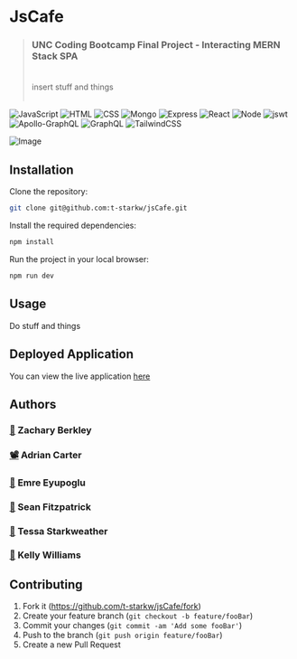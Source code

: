 # JsCafe
>### UNC Coding Bootcamp Final Project - Interacting MERN Stack SPA <br><br>
> insert stuff and things <br><br>

![JavaScript][js-url]
![HTML][html-url]
![CSS][css-url]
![Mongo][mongo-url]
![Express][express-url]
![React][react-url]
![Node][node-url]
![jswt][jswtoken-url]
![Apollo-GraphQL][apollo-url]
![GraphQL][graphql-url]
![TailwindCSS][tailwindcss-url]


![Image]()


## Installation

Clone the repository:

```sh
git clone git@github.com:t-starkw/jsCafe.git
```

Install the required dependencies:

```sh
npm install
```

Run the project in your local browser:

```sh
npm run dev
```

## Usage

Do stuff and things

## Deployed Application
You can view the live application
[here](link)

## Authors

### [🎹](https://github.com/t-starkw) Zachary Berkley
### [📽️](https://github.com/t-starkw) Adrian Carter
### [🚗](https://github.com/t-starkw) Emre Eyupoglu
### [🎨](https://github.com/t-starkw) Sean Fitzpatrick
### [🍓](https://github.com/t-starkw) Tessa Starkweather
### [🦄](https://github.com/t-starkw) Kelly Williams 


## Contributing

1. Fork it (<https://github.com/t-starkw/jsCafe/fork>)
2. Create your feature branch (`git checkout -b feature/fooBar`)
3. Commit your changes (`git commit -am 'Add some fooBar'`)
4. Push to the branch (`git push origin feature/fooBar`)
5. Create a new Pull Request

<!-- Markdown link & img dfn's -->

[node-url]: https://img.shields.io/badge/Node.js-43853D?style=for-the-badge&logo=node.js&logoColor=white
[js-url]: https://img.shields.io/badge/JavaScript-F7DF1E?style=for-the-badge&logo=javascript&logoColor=black
[html-url]: https://img.shields.io/badge/HTML5-E34F26?style=for-the-badge&logo=html5&logoColor=white
[css-url]: https://img.shields.io/badge/CSS3-1572B6?style=for-the-badge&logo=css3&logoColor=white
[python-url]: https://img.shields.io/badge/Python-14354C?style=for-the-badge&logo=python&logoColor=white
[express-url]: https://img.shields.io/badge/Express.js-404D59?style=for-the-badge
[react-url]: https://img.shields.io/badge/React-20232A?style=for-the-badge&logo=react&logoColor=61DAFB
[jquery-url]: https://img.shields.io/badge/jQuery-0769AD?style=for-the-badge&logo=jquery&logoColor=white
[bs-url]: https://img.shields.io/badge/Bootstrap-563D7C?style=for-the-badge&logo=bootstrap&logoColor=white
[tw-url]: https://img.shields.io/badge/Tailwind_CSS-38B2AC?style=for-the-badge&logo=tailwind-css&logoColor=white
[mongo-url]: https://img.shields.io/badge/MongoDB-4EA94B?style=for-the-badge&logo=mongodb&logoColor=white
[mysql-url]: https://img.shields.io/badge/MySQL-00000F?style=for-the-badge&logo=mysql&logoColor=white
[heroku-url]: https://img.shields.io/badge/Heroku-430098?style=for-the-badge&logo=heroku&logoColor=white
[sqlize-url]: https://img.shields.io/badge/sequelize-323330?style=for-the-badge&logo=sequelize&logoColor=blue
[jswtoken-url]: 	https://img.shields.io/badge/json%20web%20tokens-323330?style=for-the-badge&logo=json-web-tokens&logoColor=pink
[apollo-url]: https://img.shields.io/badge/-ApolloGraphQL-311C87?style=for-the-badge&logo=apollo-graphql
[graphql-url]: https://img.shields.io/badge/-GraphQL-E10098?style=for-the-badge&logo=graphql&logoColor=white
[tailwindcss-url]: https://img.shields.io/badge/Tailwind_CSS-38B2AC?style=for-the-badge&logo=tailwind-css&logoColor=white
